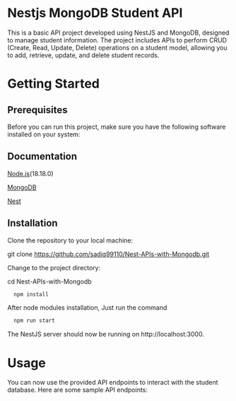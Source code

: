 
# Nestjs MongoDB Student API

This is a basic API project developed using NestJS and MongoDB, designed to manage student information. The project includes APIs to perform CRUD (Create, Read, Update, Delete) operations on a student model, allowing you to add, retrieve, update, and delete student records.

# Getting Started
## Prerequisites

Before you can run this project, make sure you have the following software installed on your system:


## Documentation
[Node.js](https://nodejs.org/en)(18.18.0)

[MongoDB](https://www.mongodb.com/try/download/community)

[Nest](https://docs.nestjs.com/cli/overview)


## Installation

Clone the repository to your local machine:

git clone https://github.com/sadiq99110/Nest-APIs-with-Mongodb.git


Change to the project directory:

cd Nest-APIs-with-Mongodb

```bash
  npm install
```

After node modules installation, Just run the command

```bash
  npm run start
```
    
The NestJS server should now be running on http://localhost:3000.    

# Usage

You can now use the provided API endpoints to interact with the student database. Here are some sample API endpoints:
